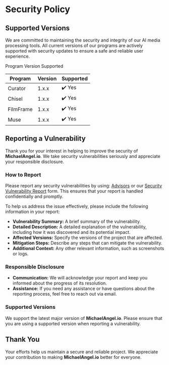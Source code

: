 # Security Policy

## Supported Versions

We are committed to maintaining the security and integrity of our AI media processing tools. All current versions of our programs are actively supported with security updates to ensure a safe and reliable user experience.

Program	Version	Supported

| Program         | Version | Supported          |
| --------------- | ------- | ------------------ |
| Curator         | 1.x.x   | ✔️ Yes              |
| Chisel          | 1.x.x   | ✔️ Yes              |
| FilmFrame       | 1.x.x   | ✔️ Yes              |
| Muse            | 1.x.x   | ✔️ Yes              |

## Reporting a Vulnerability

Thank you for your interest in helping to improve the security of **MichaelAngel.io**. We take security vulnerabilities seriously and appreciate your responsible disclosure.

### How to Report

Please report any security vulnerabilities by using:
[Advisors](https://github.com/M1ck4/MichaelAngel.io/security/advisories) or our [Security Vulnerability Report](https://github.com/M1ck4/MichaelAngel.io/blob/main/.github/ISSUE_TEMPLATE/security.yml) form. 
This ensures that your report is handled confidentially and promptly.

To help us address the issue effectively, please include the following information in your report:

- **Vulnerability Summary:** A brief summary of the vulnerability.
- **Detailed Description:** A detailed explanation of the vulnerability, including how it was discovered and its potential impact.
- **Affected Versions:** Specify the versions of the project that are affected.
- **Mitigation Steps:** Describe any steps that can mitigate the vulnerability.
- **Additional Context:** Any other relevant information, such as screenshots or logs.

### Responsible Disclosure

- **Communication:** We will acknowledge your report and keep you informed about the progress of its resolution.
- **Assistance:** If you need any assistance or have questions about the reporting process, feel free to reach out via email.

### Supported Versions

We support the latest major version of **MichaelAngel.io**. Please ensure that you are using a supported version when reporting a vulnerability.

## Thank You

Your efforts help us maintain a secure and reliable project. We appreciate your contribution to making **MichaelAngel.io** better for everyone.



